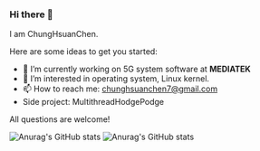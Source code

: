### Hi there 👋

I am ChungHsuanChen.

Here are some ideas to get you started:

- 🔭 I’m currently working on 5G system software at **MEDIATEK**
- 🌱 I’m interested in operating system, Linux kernel.
- 📫 How to reach me: chunghsuanchen7@gmail.com
- Side project: MultithreadHodgePodge

 
All questions are welcome!



![Anurag's GitHub stats](https://github-readme-stats.vercel.app/api?username=ChungHsuanChen&show_icons=true&theme=apprentice) ![Anurag's GitHub stats](https://github-readme-stats.vercel.app/api/top-langs?username=ChungHsuanChen&hide=php&show_icons=true&theme=apprentice&layout=compact)
